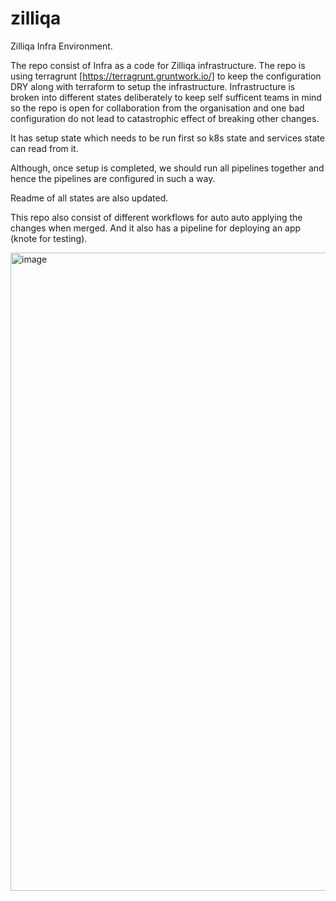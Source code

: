 # zilliqa
Zilliqa Infra Environment. 

The repo consist of Infra as a code for Zilliqa infrastructure. The repo is using terragrunt [https://terragrunt.gruntwork.io/] to keep the configuration DRY along with terraform to setup the infrastructure. 
Infrastructure is broken into different states deliberately to keep self sufficent teams in mind so the repo is open for collaboration from the organisation and one bad configuration do not lead to catastrophic effect of breaking other changes. 

It has setup state which needs to be run first so k8s state and services state can read from it. 

Although, once setup is completed, we should run all pipelines together and hence the pipelines are configured in such a way. 

Readme of all states are also updated. 

This repo also consist of different workflows for auto auto applying the changes when merged. And it also has a pipeline for deploying an app (knote for testing). 


<img width="1021" alt="image" src="https://user-images.githubusercontent.com/99720728/189544512-342447b5-2357-4454-b0d5-b1b1c731dd17.png">
